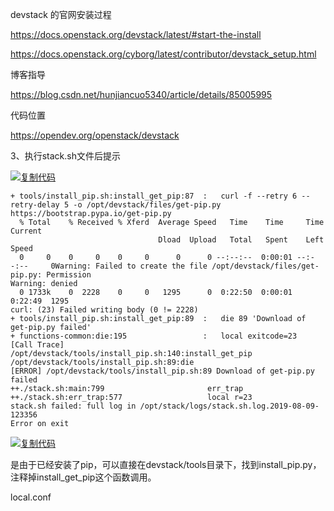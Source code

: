 

devstack 的官网安装过程

https://docs.openstack.org/devstack/latest/#start-the-install

https://docs.openstack.org/cyborg/latest/contributor/devstack_setup.html

博客指导

https://blog.csdn.net/hunjiancuo5340/article/details/85005995



代码位置

https://opendev.org/openstack/devstack







3、执行stack.sh文件后提示

[![复制代码](https://common.cnblogs.com/images/copycode.gif)](javascript:void(0);)

```
+ tools/install_pip.sh:install_get_pip:87  :   curl -f --retry 6 --retry-delay 5 -o /opt/devstack/files/get-pip.py https://bootstrap.pypa.io/get-pip.py
  % Total    % Received % Xferd  Average Speed   Time    Time     Time  Current
                                 Dload  Upload   Total   Spent    Left  Speed
  0     0    0     0    0     0      0      0 --:--:--  0:00:01 --:--:--     0Warning: Failed to create the file /opt/devstack/files/get-pip.py: Permission 
Warning: denied
  0 1733k    0  2228    0     0   1295      0  0:22:50  0:00:01  0:22:49  1295
curl: (23) Failed writing body (0 != 2228)
+ tools/install_pip.sh:install_get_pip:89  :   die 89 'Download of get-pip.py failed'
+ functions-common:die:195                 :   local exitcode=23
[Call Trace]
/opt/devstack/tools/install_pip.sh:140:install_get_pip
/opt/devstack/tools/install_pip.sh:89:die
[ERROR] /opt/devstack/tools/install_pip.sh:89 Download of get-pip.py failed
++./stack.sh:main:799                       err_trap
++./stack.sh:err_trap:577                   local r=23
stack.sh failed: full log in /opt/stack/logs/stack.sh.log.2019-08-09-123356
Error on exit
```

[![复制代码](https://common.cnblogs.com/images/copycode.gif)](javascript:void(0);)

是由于已经安装了pip，可以直接在devstack/tools目录下，找到install_pip.py，注释掉install_get_pip这个函数调用。



local.conf









